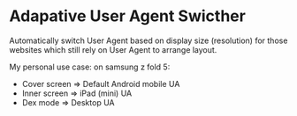 # Adapative User Agent Swicther
Automatically switch User Agent based on display size (resolution) for those websites which still rely on User Agent to arrange layout.

My personal use case: on samsung z fold 5:
+ Cover screen => Default Android mobile UA
+ Inner screen => iPad (mini) UA
+ Dex mode => Desktop UA